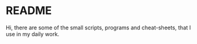 # README

Hi, there are some of the small scripts, programs and cheat-sheets, that I use in my daily work. 

